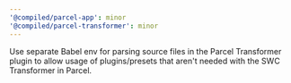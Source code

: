 ```yaml
---
'@compiled/parcel-app': minor
'@compiled/parcel-transformer': minor
---
```


Use separate Babel env for parsing source files in the Parcel Transformer plugin to allow usage of plugins/presets that aren't needed with the SWC Transformer in Parcel.
